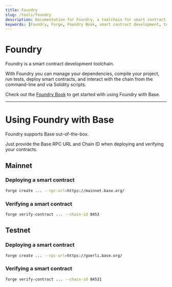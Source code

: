 ```yaml
---
title: Foundry
slug: /tools/foundry
description: Documentation for Foundry, a toolchain for smart contract development. Provides instructions on deploying and verifying contracts on Base's mainnet and testnet using Foundry.
keywords: [Foundry, Forge, Foundry Book, smart contract development, toolchain, Base, Base mainnet, Base testnet, Base network, RPC URL, chain id, deploying contracts, verifying contracts, mainnet, testnet]
---
```


# Foundry

Foundry is a smart contract development toolchain.

With Foundry you can manage your dependencies, compile your project, run tests, deploy smart contracts, and interact with the chain from the command-line and via Solidity scripts.

Check out the [Foundry Book](https://book.getfoundry.sh/) to get started with using Foundry with Base.

---

# Using Foundry with Base

Foundry supports Base out-of-the-box.

Just provide the Base RPC URL and Chain ID when deploying and verifying your contracts.

## Mainnet

### Deploying a smart contract

```bash
forge create ... --rpc-url=https://mainnet.base.org/
```

### Verifying a smart contract

```bash
forge verify-contract ... --chain-id 8453
```

## Testnet

### Deploying a smart contract

```bash
forge create ... --rpc-url=https://goerli.base.org/
```

### Verifying a smart contract

```bash
forge verify-contract ... --chain-id 84531
```
